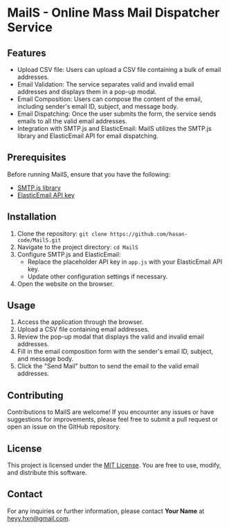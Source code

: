 <!DOCTYPE html>
<html>

<body>
  <h1>MailS - Online Mass Mail Dispatcher Service</h1>

  <h2>Features</h2>
  <ul>
    <li>Upload CSV file: Users can upload a CSV file containing a bulk of email addresses.</li>
    <li>Email Validation: The service separates valid and invalid email addresses and displays them in a pop-up modal.</li>
    <li>Email Composition: Users can compose the content of the email, including sender's email ID, subject, and
      message body.</li>
    <li>Email Dispatching: Once the user submits the form, the service sends emails to all the valid email addresses.</li>
    <li>Integration with SMTP.js and ElasticEmail: MailS utilizes the SMTP.js library and ElasticEmail API for email
      dispatching.</li>
  </ul>

  <h2>Prerequisites</h2>
  <p>Before running MailS, ensure that you have the following:</p>
  <ul>
    <li><a href="https://smtpjs.com/" target="_blank">SMTP.js library</a></li>
    <li><a href="https://elasticemail.com/" target="_blank">ElasticEmail API key</a></li>
  </ul>

  <h2>Installation</h2>
  <ol>
    <li>Clone the repository: <code>git clone https://github.com/hasan-code/MailS.git</code></li>
    <li>Navigate to the project directory: <code>cd MailS</code></li>
    <li>Configure SMTP.js and ElasticEmail:
      <ul>
        <li>Replace the placeholder API key in <code>app.js</code> with your ElasticEmail API key.</li>
        <li>Update other configuration settings if necessary.</li>
      </ul>
    </li>
    <li>Open the website on the browser.</li>
  </ol>

  <h2>Usage</h2>
  <ol>
    <li>Access the application through the browser.</li>
    <li>Upload a CSV file containing email addresses.</li>
    <li>Review the pop-up modal that displays the valid and invalid email addresses.</li>
    <li>Fill in the email composition form with the sender's email ID, subject, and message body.</li>
    <li>Click the "Send Mail" button to send the email to the valid email addresses.</li>
  </ol>

  <h2>Contributing</h2>
  <p>Contributions to MailS are welcome! If you encounter any issues or have suggestions for improvements, please feel
    free to submit a pull request or open an issue on the GitHub repository.</p>

  <h2>License</h2>
  <p>This project is licensed under the <a href="https://opensource.org/licenses/MIT">MIT License</a>. You are free to
    use, modify, and distribute this software.</p>

  <h2>Contact</h2>
  <p>For any inquiries or further information, please contact <strong>Your Name</strong> at
    <a href="mailto:heyy.hxn@gmail.com">heyy.hxn@gmail.com</a>.</p>
</body>

</html>
